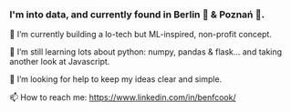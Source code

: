 ### I'm into data, and currently found in Berlin 🐻 & Poznań 🐐.

<!--
**bfc782/bfc782** is a ✨ _special_ ✨ repository because its `README.md` (this file) appears on your GitHub profile.

Here are some ideas to get you started:-->

🔭 I’m currently building a lo-tech but ML-inspired, non-profit concept.

🌱 I’m still learning lots about python: numpy, pandas & flask... and taking another look at Javascript.

🤔 I’m looking for help to keep my ideas clear and simple.

📫 How to reach me: https://www.linkedin.com/in/benfcook/
